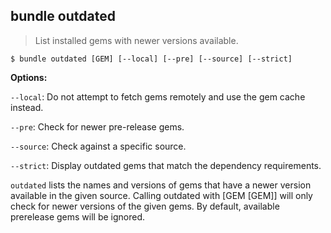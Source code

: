 ## bundle outdated

> List installed gems with newer versions available.

```
$ bundle outdated [GEM] [--local] [--pre] [--source] [--strict]
```

**Options:**

`--local`: Do not attempt to fetch gems remotely and use the gem cache instead.

`--pre`: Check for newer pre-release gems.

`--source`: Check against a specific source.

`--strict`: Display outdated gems that match the dependency requirements.

`outdated` lists the names and versions of gems that have a newer version available
in the given source. Calling outdated with [GEM [GEM]] will only check for newer
versions of the given gems. By default, available prerelease gems will be ignored.

